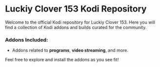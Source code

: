 # Luckiy Clover 153 Kodi Repository

Welcome to the official Kodi repository for Luckiy Clover 153. Here you will find a collection of Kodi addons and builds curated for the community.

### Addons Included:
- Addons related to **programs**, **video streaming**, and more.

Feel free to explore and install the addons as you see fit!
